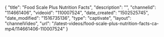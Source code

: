 {
    "title": "Food Scale Plus Nutrition Facts",
    "description": "",
    "channelid": "114661406",
    "videoid": "110007524",
    "date_created": "1502525745",
    "date_modified": "1516735136",
    "type": "captivate",
    "layout": "channelVideo",
    "url": "\/latest-videos\/food-scale-plus-nutrition-facts-ca-mp4\/114661406-110007524"
}